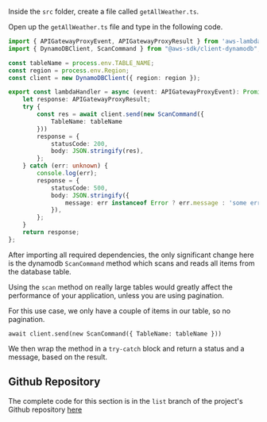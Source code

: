 Inside the `src` folder, create a file called `getAllWeather.ts`.

Open up the `getAllWeather.ts` file and type in the following code.

```ts
import { APIGatewayProxyEvent, APIGatewayProxyResult } from 'aws-lambda';
import { DynamoDBClient, ScanCommand } from "@aws-sdk/client-dynamodb";

const tableName = process.env.TABLE_NAME;
const region = process.env.Region;
const client = new DynamoDBClient({ region: region });

export const lambdaHandler = async (event: APIGatewayProxyEvent): Promise<APIGatewayProxyResult> => {
    let response: APIGatewayProxyResult;
    try {
        const res = await client.send(new ScanCommand({
            TableName: tableName
        }))
        response = {
            statusCode: 200,
            body: JSON.stringify(res),
        };
    } catch (err: unknown) {
        console.log(err);
        response = {
            statusCode: 500,
            body: JSON.stringify({
                message: err instanceof Error ? err.message : 'some error happened',
            }),
        };
    }
    return response;
};
```
After importing all required dependencies, the only significant change here is the dynamodb `ScanCommand` method which scans and reads all items from the database table.

Using the `scan` method on really large tables would greatly affect the performance of your application, unless you are using pagination.

For this use case, we only have a couple of items in our table, so no pagination.

`await client.send(new ScanCommand({
            TableName: tableName
        }))`

We then wrap the method in a `try-catch` block and return a status and a message, based on the result.

## Github Repository

The complete code for this section is in the `list` branch of the project's Github repository [here](https://github.com/EducloudHQ/rest_with_sam_typescript/tree/list)

